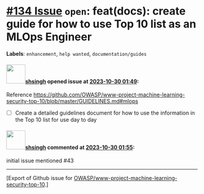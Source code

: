 # [\#134 Issue](https://github.com/OWASP/www-project-machine-learning-security-top-10/issues/134) `open`: feat(docs): create guide for how to use Top 10 list as an MLOps Engineer
**Labels**: `enhancement`, `help wanted`, `documentation/guides`


#### <img src="https://avatars.githubusercontent.com/u/412800?v=4" width="50">[shsingh](https://github.com/shsingh) opened issue at [2023-10-30 01:49](https://github.com/OWASP/www-project-machine-learning-security-top-10/issues/134):

Reference https://github.com/OWASP/www-project-machine-learning-security-top-10/blob/master/GUIDELINES.md#mlops

- [ ] Create a detailed guidelines document for how to use the information in the Top 10 list for use day to day

#### <img src="https://avatars.githubusercontent.com/u/412800?v=4" width="50">[shsingh](https://github.com/shsingh) commented at [2023-10-30 01:55](https://github.com/OWASP/www-project-machine-learning-security-top-10/issues/134#issuecomment-1784357519):

initial issue mentioned #43


-------------------------------------------------------------------------------



[Export of Github issue for [OWASP/www-project-machine-learning-security-top-10](https://github.com/OWASP/www-project-machine-learning-security-top-10).]
